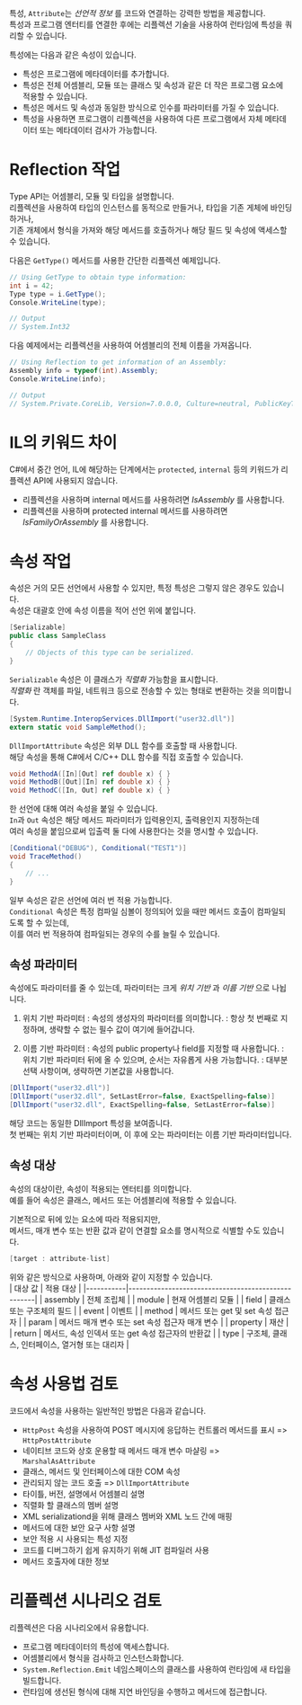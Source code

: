 특성, `Attribute`는 _선언적 정보_ 를 코드와 연결하는 강력한 방법을 제공합니다.       
특성과 프로그램 엔터티를 연결한 후에는 리플렉션 기술을 사용하여 런타임에 특성을 쿼리할 수 있습니다.          

특성에는 다음과 같은 속성이 있습니다.               
- 특성은 프로그램에 메타데이터를 추가합니다.
- 특성은 전체 어셈블리, 모듈 또는 클래스 및 속성과 같은 더 작은 프로그램 요소에 적용할 수 있습니다.
- 특성은 메서드 및 속성과 동일한 방식으로 인수를 파라미터를 가질 수 있습니다.
- 특성을 사용하면 프로그램이 리플렉션을 사용하여 다른 프로그램에서 자체 메타데이터 또는 메타데이터 검사가 가능합니다.

# Reflection 작업
Type API는 어셈블리, 모듈 및 타입을 설명합니다.         
리플렉션을 사용하여 타입의 인스턴스를 동적으로 만들거나, 타입을 기존 게체에 바인딩하거나,            
기존 개체에서 형식을 가져와 해당 메서드를 호출하거나 해당 필드 및 속성에 액세스할 수 있습니다.       

다음은 `GetType()` 메서드를 사용한 간단한 리플렉션 예제입니다.       
```cs
// Using GetType to obtain type information:
int i = 42;
Type type = i.GetType();
Console.WriteLine(type);

// Output
// System.Int32
```

다음 예제에서는 리플렉션을 사용하여 어셈블리의 전체 이름을 가져옵니다.
```cs
// Using Reflection to get information of an Assembly:
Assembly info = typeof(int).Assembly;
Console.WriteLine(info);

// Output
// System.Private.CoreLib, Version=7.0.0.0, Culture=neutral, PublicKeyToken=7cec85d7bea7798e
```

# IL의 키워드 차이
C#에서 중간 언어, IL에 해당하는 단계에서는 `protected`, `internal` 등의 키워드가 리플렉션 API에 사용되지 않습니다.        

- 리플렉션을 사용하며 internal 메서드를 사용하려면 _IsAssembly_ 를 사용합니다.
- 리플렉션을 사용하며 protected internal 메서드를 사용하려면 _IsFamilyOrAssembly_ 를 사용합니다.

# 속성 작업
속성은 거의 모든 선언에서 사용할 수 있지만, 특정 특성은 그렇지 않은 경우도 있습니다.        
속성은 대괄호 안에 속성 이름을 적어 선언 위에 붙입니다.      

```cs
[Serializable]
public class SampleClass
{
    // Objects of this type can be serialized.
}
```
`Serializable` 속성은 이 클래스가 _직렬화_ 가능함을 표시합니다.                
_직렬화_ 란 객체를 파일, 네트워크 등으로 전송할 수 있는 형태로 변환하는 것을 의미합니다.              

```cs
[System.Runtime.InteropServices.DllImport("user32.dll")]
extern static void SampleMethod();
```
`DllImportAttribute` 속성은 외부 DLL 함수를 호출할 때 사용합니다.         
해당 속성을 통해 C#에서 C/C++ DLL 함수를 직접 호출할 수 있습니다.        

```cs
void MethodA([In][Out] ref double x) { }
void MethodB([Out][In] ref double x) { }
void MethodC([In, Out] ref double x) { }
```
한 선언에 대해 여러 속성을 붙일 수 있습니다.         
`In`과 `Out` 속성은 해당 메서드 파라미터가 입력용인지, 출력용인지 지정하는데                     
여러 속성을 붙임으로써 입출력 둘 다에 사용한다는 것을 명시할 수 있습니다.        

```cs
[Conditional("DEBUG"), Conditional("TEST1")]
void TraceMethod()
{
    // ...
}
```
일부 속성은 같은 선언에 여러 번 적용 가능합니다.        
`Conditional` 속성은 특정 컴파일 심볼이 정의되어 있을 때만 메서드 호출이 컴파일되도록 할 수 있는데,       
이를 여러 번 적용하여 컴파일되는 경우의 수를 늘릴 수 있습니다.          

## 속성 파라미터
속성에도 파라미터를 줄 수 있는데, 파라미터는 크게 _위치 기반_ 과 _이름 기반_ 으로 나뉩니다.          

1. 위치 기반 파라미터
: 속성의 생성자의 파라미터를 의미합니다.
: 항상 첫 번째로 지정하며, 생략할 수 없는 필수 값이 여기에 들어갑니다.

2. 이름 기반 파라미터
: 속성의 public property나 field를 지정할 때 사용합니다.
: 위치 기반 파라미터 뒤에 올 수 있으며, 순서는 자유롭게 사용 가능합니다.
: 대부분 선택 사항이며, 생략하면 기본값을 사용합니다.

```cs
[DllImport("user32.dll")]
[DllImport("user32.dll", SetLastError=false, ExactSpelling=false)]
[DllImport("user32.dll", ExactSpelling=false, SetLastError=false)]
```
해당 코드는 동일한 DllImport 특성을 보여줍니다.       
첫 번째는 위치 기반 파라미터이며, 이 후에 오는 파라미터는 이름 기반 파라미터입니다.        

## 속성 대상
속성의 대상이란, 속성이 적용되는 엔터티를 의미합니다.              
예를 들어 속성은 클래스, 메서드 또는 어셈블리에 적용할 수 있습니다.        

기본적으로 뒤에 있는 요소에 따라 적용되지만,       
메서드, 매개 변수 또는 반환 값과 같이 연결할 요소를 명시적으로 식별할 수도 있습니다.        

```cs
[target : attribute-list]
```
위와 같은 방식으로 사용하며, 아래와 같이 지정할 수 있습니다.        
| 대상 값   | 적용 대상                                           |
|-----------|----------------------------------------------------|
| assembly  | 전체 조립체                                        |
| module    | 현재 어셈블리 모듈                                 |
| field     | 클래스 또는 구조체의 필드                           |
| event     | 이벤트                                             |
| method    | 메서드 또는 get 및 set 속성 접근자                 |
| param     | 메서드 매개 변수 또는 set 속성 접근자 매개 변수   |
| property  | 재산                                               |
| return    | 메서드, 속성 인덱서 또는 get 속성 접근자의 반환값 |
| type      | 구조체, 클래스, 인터페이스, 열거형 또는 대리자   |


# 속성 사용법 검토
코드에서 속성을 사용하는 일반적인 방법은 다음과 같습니다.            
- `HttpPost` 속성을 사용하여 POST 메시지에 응답하는 컨트롤러 메서드를 표시 => `HttpPostAttribute`
- 네이티브 코드와 상호 운용할 때 메서드 매개 변수 마샬링 => `MarshalAsAttribute`
- 클래스, 메서드 및 인터페이스에 대한 COM 속성
- 관리되지 않는 코드 호출 => `DllImportAttribute`
- 타이틀, 버전, 설명에서 어셈블리 설명
- 직렬화 할 클래스의 멤버 설명
- XML serializationd을 위해 클래스 멤버와 XML 노드 간에 매핑
- 메서드에 대한 보안 요구 사항 설명
- 보안 적용 시 사용되는 특성 지정
- 코드를 디버그하기 쉽게 유지하기 위해 JIT 컴파일러 사용
- 메서드 호출자에 대한 정보

# 리플렉션 시나리오 검토
리플렉션은 다음 시나리오에서 유용합니다.       
- 프로그램 메타데이터의 특성에 액세스합니다.
- 어셈블리에서 형식을 검사하고 인스턴스화합니다.
- `System.Reflection.Emit` 네임스페이스의 클래스를 사용하여 런타임에 새 타입을 빌드합니다.
- 런타임에 생선된 형식에 대해 지연 바인딩을 수행하고 메서드에 접근합니다.         
